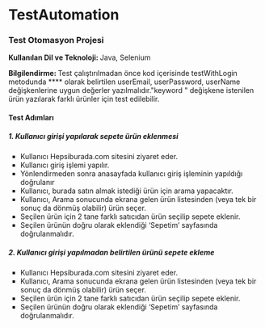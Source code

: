 # TestAutomation
<h3>Test Otomasyon Projesi</h3>
    <p><b>Kullanılan Dil ve Teknoloji: </b>Java, Selenium</p>
    <b>Bilgilendirme: </b> Test çalıştırılmadan önce kod içerisinde testWithLogin metodunda **** olarak belirtilen userEmail, userPassword, userName değişkenlerine uygun değerler yazılmalıdır."keyword " değişkene istenilen ürün yazılarak farklı ürünler için test edilebilir.
    <h4>Test Adımları</h4>
    <h5>1. Kullanıcı girişi yapılarak sepete ürün eklenmesi</h5>
    <ul type="square">
        <li>Kullanıcı Hepsiburada.com sitesini ziyaret eder.</li>
        <li>Kullanıcı giriş işlemi yapılır.</li>
        <li>Yönlendirmeden sonra anasayfada kullanıcı giriş işleminin yapıldığı doğrulanır</li>
        <li>Kullanıcı, burada satın almak istediği ürün için arama yapacaktır.</li>
        <li>Kullanıcı, Arama sonucunda ekrana gelen ürün listesinden (veya tek bir sonuç da dönmüş olabilir) ürün seçer.</li>
        <li>Seçilen ürün için 2 tane farklı satıcıdan ürün seçilip sepete eklenir.</li>
        <li>Seçilen ürünün doğru olarak eklendiği ‘Sepetim’ sayfasında doğrulanmalıdır.</li>
    </ul>
   <h5>2. Kullanıcı girişi yapılmadan belirtilen ürünü sepete ekleme</h5>
    <ul type="square">
        <li>Kullanıcı Hepsiburada.com sitesini ziyaret eder.</li>
      <li>Kullanıcı, Arama sonucunda ekrana gelen ürün listesinden (veya tek bir sonuç da dönmüş olabilir) ürün seçer.</li>
      <li>Seçilen ürün için 2 tane farklı satıcıdan ürün seçilip sepete eklenir.</li>
      <li>Seçilen ürünün doğru olarak eklendiği ‘Sepetim’ sayfasında doğrulanmalıdır.</li>
        </ul>
